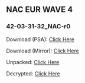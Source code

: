 ## NAC EUR WAVE 4

### 42-03-31-32_NAC-r0
Download (PSA): [Click Here](https://majestic-web.mpsa.com/nas/eu/mjb00/NAC_EU/ovip-int-firmware-version/PSA_ovip-int-firmware-version_42-03-31-32_NAC-r0_NAC_EUR_WAVE4.tar)

Download (Mirror): [Click Here](https://mega.nz/file/oF52FRTC#ldLoNwbnb1h5AflF_IY4znVP2mUb5OMhjEQsHtFKYv4)

Unpacked: [Click Here](https://mega.nz/folder/xQ4wSZRL#UaDE6cRCGM86BLG4757SFA)

Decrypted: [Click Here](https://mega.nz/folder/8dx2zRwD#UwIdrZg0AWGgacw5SRJ3xg)
